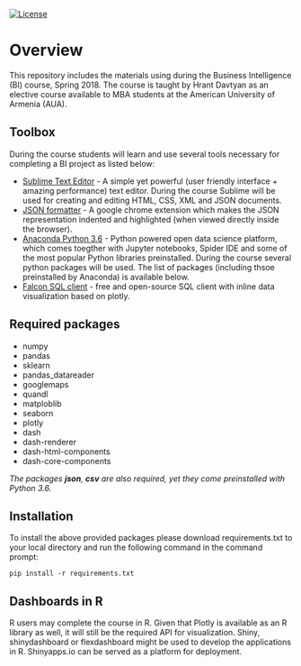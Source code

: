 [![License](https://img.shields.io/badge/License-Apache%202.0-blue.svg)](https://opensource.org/licenses/Apache-2.0)
# Overview
This repository includes the materials using during the Business Intelligence (BI) course, Spring 2018.
The course is taught by Hrant Davtyan as an elective course available to MBA students at the American University of Armenia (AUA). 

## Toolbox
During the course students will learn and use several tools necessary for completing a BI project as listed below:

- [Sublime Text Editor](https://www.sublimetext.com/3) - A simple yet powerful (user friendly interface + amazing performance) text editor. During the course Sublime will be used for creating and editing HTML, CSS, XML and JSON documents.
- [JSON formatter](https://chrome.google.com/webstore/detail/json-formatter/bcjindcccaagfpapjjmafapmmgkkhgoa?hl=en) - A google chrome extension which makes the JSON representation indented and highlighted (when viewed directly inside the browser).
- [Anaconda Python 3.6](https://www.continuum.io/downloads) - Python powered open data science platform, which comes toegther with Jupyter notebooks, Spider IDE and some of the most popular Python libraries preinstalled. During the course several python packages will be used. The list of packages (including thsoe preinstalled by Anaconda) is available below.
- [Falcon SQL client](https://plot.ly/free-sql-client-download/) - free and open-source SQL client with inline data visualization based on plotly.

## Required packages
- numpy
- pandas
- sklearn
- pandas_datareader
- googlemaps
- quandl
- matploblib
- seaborn
- plotly
- dash
- dash-renderer
- dash-html-components
- dash-core-components
 
*The packages **json**, **csv** are also required, yet they come preinstalled with Python 3.6.*

## Installation 
To install the above provided packages please download requirements.txt to your local directory and run the following command in the command prompt:

```
pip install -r requirements.txt
```

## Dashboards in R
R users may complete the course in R. Given that Plotly is available as an R library as well, it will still be the required API for visualization. Shiny, shinydashboard or flexdashboard might be used to develop the applications in R. Shinyapps.io can be served as a platform for deployment.
